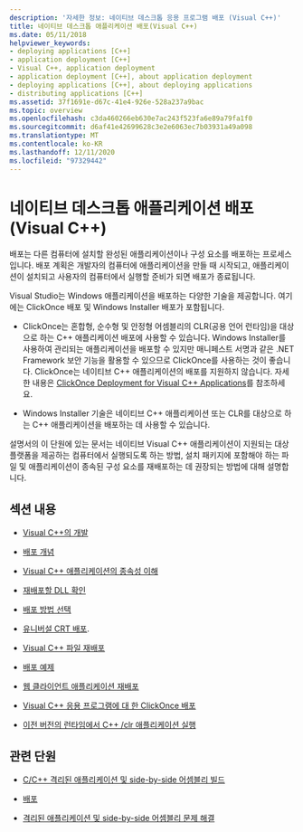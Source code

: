 ```yaml
---
description: '자세한 정보: 네이티브 데스크톱 응용 프로그램 배포 (Visual C++)'
title: 네이티브 데스크톱 애플리케이션 배포(Visual C++)
ms.date: 05/11/2018
helpviewer_keywords:
- deploying applications [C++]
- application deployment [C++]
- Visual C++, application deployment
- application deployment [C++], about application deployment
- deploying applications [C++], about deploying applications
- distributing applications [C++]
ms.assetid: 37f1691e-d67c-41e4-926e-528a237a9bac
ms.topic: overview
ms.openlocfilehash: c3da460266eb630e7ac243f523fa6e89a79fa1f0
ms.sourcegitcommit: d6af41e42699628c3e2e6063ec7b03931a49a098
ms.translationtype: MT
ms.contentlocale: ko-KR
ms.lasthandoff: 12/11/2020
ms.locfileid: "97329442"
---
```

# <a name="deploying-native-desktop-applications-visual-c"></a>네이티브 데스크톱 애플리케이션 배포(Visual C++)

배포는 다른 컴퓨터에 설치할 완성된 애플리케이션이나 구성 요소를 배포하는 프로세스입니다. 배포 계획은 개발자의 컴퓨터에 애플리케이션을 만들 때 시작되고, 애플리케이션이 설치되고 사용자의 컴퓨터에서 실행할 준비가 되면 배포가 종료됩니다.

Visual Studio는 Windows 애플리케이션을 배포하는 다양한 기술을 제공합니다. 여기에는 ClickOnce 배포 및 Windows Installer 배포가 포함됩니다.

- ClickOnce는 혼합형, 순수형 및 안정형 어셈블리의 CLR(공용 언어 런타임)을 대상으로 하는 C++ 애플리케이션 배포에 사용할 수 있습니다. Windows Installer를 사용하여 관리되는 애플리케이션을 배포할 수 있지만 매니페스트 서명과 같은 .NET Framework 보안 기능을 활용할 수 있으므로 ClickOnce를 사용하는 것이 좋습니다. ClickOnce는 네이티브 C++ 애플리케이션의 배포를 지원하지 않습니다. 자세한 내용은 [ClickOnce Deployment for Visual C++ Applications](clickonce-deployment-for-visual-cpp-applications.md)를 참조하세요.

- Windows Installer 기술은 네이티브 C++ 애플리케이션 또는 CLR를 대상으로 하는 C++ 애플리케이션을 배포하는 데 사용할 수 있습니다.

설명서의 이 단원에 있는 문서는 네이티브 Visual C++ 애플리케이션이 지원되는 대상 플랫폼을 제공하는 컴퓨터에서 실행되도록 하는 방법, 설치 패키지에 포함해야 하는 파일 및 애플리케이션이 종속된 구성 요소를 재배포하는 데 권장되는 방법에 대해 설명합니다.

## <a name="in-this-section"></a>섹션 내용

- [Visual C++의 개발](deployment-in-visual-cpp.md)

- [배포 개념](deployment-concepts.md)

- [Visual C++ 애플리케이션의 종속성 이해](understanding-the-dependencies-of-a-visual-cpp-application.md)

- [재배포할 DLL 확인](determining-which-dlls-to-redistribute.md)

- [배포 방법 선택](choosing-a-deployment-method.md)

- [유니버설 CRT 배포](universal-crt-deployment.md).

- [Visual C++ 파일 재배포](redistributing-visual-cpp-files.md)

- [배포 예제](deployment-examples.md)

- [웹 클라이언트 애플리케이션 재배포](redistributing-web-client-applications.md)

- [Visual C++ 응용 프로그램에 대 한 ClickOnce 배포](clickonce-deployment-for-visual-cpp-applications.md)

- [이전 버전의 런타임에서 C++ /clr 애플리케이션 실행](running-a-cpp-clr-application-on-a-previous-runtime-version.md)

## <a name="related-sections"></a>관련 단원

- [C/C++ 격리된 애플리케이션 및 side-by-side 어셈블리 빌드](../build/building-c-cpp-isolated-applications-and-side-by-side-assemblies.md)

- [배포](/dotnet/framework/deployment/index)

- [ 격리된 애플리케이션 및 side-by-side 어셈블리 문제 해결](../build/troubleshooting-c-cpp-isolated-applications-and-side-by-side-assemblies.md)
